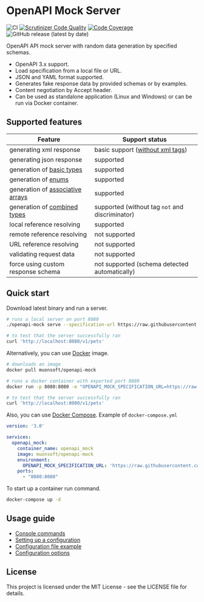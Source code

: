 # OpenAPI Mock Server

![CI](https://github.com/muonsoft/openapi-mock/workflows/CI/badge.svg?branch=master)
[![Scrutinizer Code Quality](https://scrutinizer-ci.com/g/muonsoft/openapi-mock/badges/quality-score.png?b=master)](https://scrutinizer-ci.com/g/muonsoft/openapi-mock/?branch=master)
[![Code Coverage](https://scrutinizer-ci.com/g/muonsoft/openapi-mock/badges/coverage.png?b=master)](https://scrutinizer-ci.com/g/muonsoft/openapi-mock/?branch=master)
![GitHub release (latest by date)](https://img.shields.io/github/v/release/muonsoft/openapi-mock)

OpenAPI API mock server with random data generation by specified schemas.

* OpenAPI 3.x support.
* Load specification from a local file or URL.
* JSON and YAML format supported.
* Generates fake response data by provided schemas or by examples.
* Content negotiation by Accept header.
* Can be used as standalone application (Linux and Windows) or can be run via Docker container.

## Supported features

| Feature | Support status |
| --- | --- |
| generating xml response | basic support ([without xml tags](https://swagger.io/docs/specification/data-models/representing-xml/)) |
| generating json response | supported |
| generation of [basic types](https://swagger.io/docs/specification/data-models/data-types/) | supported |
| generation of [enums](https://swagger.io/docs/specification/data-models/enums/) | supported |
| generation of [associative arrays](https://swagger.io/docs/specification/data-models/dictionaries/) | supported |
| generation of [combined types](https://swagger.io/docs/specification/data-models/oneof-anyof-allof-not/) | supported (without tag `not` and discriminator) |
| local reference resolving | supported |
| remote reference resolving | not supported |
| URL reference resolving | not supported |
| validating request data | not supported |
| force using custom response schema | not supported (schema detected automatically) |

## Quick start

Download latest binary and run a server.

```bash
# runs a local server on port 8080
./openapi-mock serve --specification-url https://raw.githubusercontent.com/OAI/OpenAPI-Specification/master/examples/v3.0/petstore.yaml

# to test that the server successfully ran
curl 'http://localhost:8080/v1/pets'
```

Alternatively, you can use [Docker](https://www.docker.com/) image.

```bash
# downloads an image
docker pull muonsoft/openapi-mock

# runs a docker container with exported port 8080
docker run -p 8080:8080 -e "OPENAPI_MOCK_SPECIFICATION_URL=https://raw.githubusercontent.com/OAI/OpenAPI-Specification/master/examples/v3.0/petstore.yaml" --rm muonsoft/openapi-mock

# to test that the server successfully ran
curl 'http://localhost:8080/v1/pets'
```

Also, you can use [Docker Compose](https://docs.docker.com/compose/). Example of `docker-compose.yml`

```yaml
version: '3.0'

services:
  openapi_mock:
    container_name: openapi_mock
    image: muonsoft/openapi-mock
    environment:
      OPENAPI_MOCK_SPECIFICATION_URL: 'https://raw.githubusercontent.com/OAI/OpenAPI-Specification/master/examples/v3.0/petstore.yaml'
    ports:
      - "8080:8080"
```

To start up a container run command.

```bash
docker-compose up -d
```

## Usage guide

* [Console commands](docs/usage_guide.md#console-commands)
* [Setting up a configuration](docs/usage_guide.md#setting-up-a-configuration)
* [Configuration file example](docs/usage_guide.md#configuration-file-example)
* [Configuration options](docs/usage_guide.md#configuration-options)

## License

This project is licensed under the MIT License - see the LICENSE file for details.
